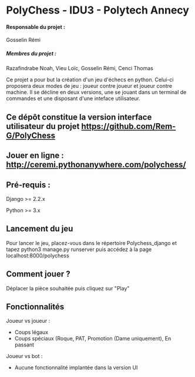 # PolyChess - IDU3 - Polytech Annecy

#### Responsable du projet :
Gosselin Rémi
##### Membres du projet :
Razafindrabe Noah, Vieu Loïc, Gosselin Rémi, Cenci Thomas

Ce projet a pour but la création d'un jeu d'échecs en python. Celui-ci proposera deux modes de jeu : joueur contre joueur et joueur contre machine.
Il se décline en deux versions, une se jouant dans un terminal de commandes et une disposant d'une inteface utilisateur.

## Ce dépôt constitue la version interface utilisateur du projet https://github.com/Rem-G/PolyChess

## Jouer en ligne : http://ceremi.pythonanywhere.com/polychess/

## Pré-requis :
Django >= 2.2.x

Python >= 3.x

## Lancement du jeu
Pour lancer le jeu, placez-vous dans le répertoire Polychess_django et tapez python3 manage.py runserver puis accédez à la page localhost:8000/polychess

## Comment jouer ?
Déplacer la pièce souhaitée puis cliquez sur "Play"

## Fonctionnalités
Joueur vs joueur : 
  - Coups légaux
  - Coups spéciaux (Roque, PAT, Promotion (Dame uniquement), En passant
  
 Joueur vs bot :
  - Aucune fonctionnalité implantée dans la version UI


